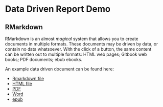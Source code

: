 # Data Driven Report Demo

## RMarkdown

RMarkdown is an almost *magical* system that allows you to create documents in multiple formats. These documents may be driven by data, or contain no data whatsoever. With the click of a button, the same content can be written out to multiple formats: HTML web pages; Gitbook web books; PDF documents; ebub ebooks.

An example data driven document can be found here:

* [Rmarkdown file](https://github.com/agrogan1/dataviz/blob/master/data-driven-report-demo/data-driven-report-demo.Rmd)
* [HTML file](data-driven-report-demo.html)
* [PDF](data-driven-report-demo.pdf)
* [Word](data-driven-report-demo.docx)
* [epub](data-driven-report-demo.epub)


